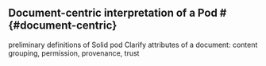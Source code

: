 ## Document-centric interpretation of a Pod # {#document-centric}
<span class="todo">preliminary definitions of Solid pod</span>
<span class="todo">Clarify attributes of a document: content grouping, permission, provenance, trust</span>
